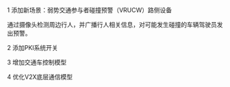 1 添加新场景：弱势交通参与者碰撞预警（VRUCW）路侧设备

通过摄像头检测周边行人，并广播行人相关信息，对可能发生碰撞的车辆驾驶员发出预警。

2 添加PKI系统开关

3 增加交通车控制模型

4 优化V2X底层通信模型
